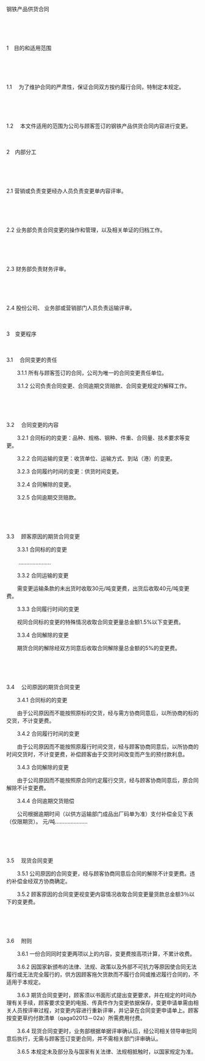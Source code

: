 



钢铁产品供货合同



 

　　

　　


 1　目的和适用范围



　　

　　

1.1　
为了维护合同的严肃性，保证合同双方按约履行合同，特制定本规定。

　　

　　

1.2　
本文件适用的范围为公司与顾客签订的钢铁产品供货合同内容进行变更。

　　


 2　内部分工



　　

　　

2.1 
营销或负责变更经办人员负责变更单内容评审。

　　

　　

2.2 
业务部负责合同变更的操作和管理，以及相关单证的归档工作。

　　

　　

2.3 
财务部负责财务评审。

　　

　　

2.4 股份公司、
业务部或营销部门人员负责运输评审。

　　


 3　变更程序



　　

3.1　
合同变更的责任

　　3.1.1 所有与顾客签订的合同，公司为唯一的合同变更责任单位。

　　3.1.2 公司负责合同变更、合同逾期交货赔款、合同变更规定的解释工作。

　　

　　

3.2　
合同变更的内容

　　3.2.1 合同标的的变更：品种、规格、钢种、件重、合同量、技术要求等变更。

　　3.2.2 合同运输的变更：收货单位、运输方式、到站（港）的变更。

　　3.2.3 合同履约时间的变更：供货时间变更。

　　3.2.4 合同解除的变更。

　　3.2.5 合同逾期交货赔款。

　　

　　

3.3　
顾客原因的期货合同变更

　　3.3.1 合同标的的变更

　　 …………………

　　3.3.2 合同运输的变更

　　需变更运输条款的未出货时收取30元/吨变更费，出货后收取40元/吨变更费。

　　3.3.3 合同履行时间的变更

　　视同合同标的变更的特殊情况收取合同变更量总金额1.5%以下变更费。

　　3.3.4 合同解除的变更

　　期货合同的解除经双方同意后收取合同解除量总金额的5%的变更费。

　　

　　

3.4　
公司原因的期货合同变更

　　3.4.1 合同标的的变更

　　由于公司原因而不能按照原标的交货，经与需方协商同意后，以所协商的标的交货，不计变更费。

　　3.4.2 合同履行时间的变更

　　由于公司原因而不能按照原履行时间交货，经与顾客协商同意后，以所协商的时间交货时，不计变更费，补偿顾客由于交货时间改变而产生的预付款利息。

　　3.4.3 合同解除的变更

　　由于公司原因而不能按照原合同约定履行交货，经与顾客协商同意后，原合同解除不计变更费。

　　3.4.4 合同逾期交货赔偿

　　公司根据逾期时间（以供方运输部门成品出厂码单为准）支付补偿金见下表（仅限期货）。 元/吨…………………

　　

　　

3.5　
现货合同变更

　　3.5.1 公司原因的合同变更，经与顾客协商同意后合同的解除不计变更费。违约补偿金经双方协商确定。

　　3.5.2 顾客原因的合同变更视变更内容情况收取合同变更量货款总金额3％以下的变更费。

　　

　　

3.6　
附则

　　3.6.1 一份合同同时变更两项以上的内容，变更费按高项计算，不累计收费。

　　3.6.2 因国家新颁布的法律、法规、政策以及外部不可抗力等原因使合同无法履行或无法完全履行的，供方因顾客拖欠货款而不履行合同或推迟履行合同的，不适用于本规定。

　　3.6.3 期货合同变更时，顾客须以书面形式提出变更要求，并在规定的时间办理有关手续，顾客要求变更的电报、传真件作为变更依据保存，变更申请单需由相关人员按评审过程，对变更内容进行重新评审，并记录在合同变更申请单上。顾客按变更草约付款清单（qaga02013－02a）所需费用付费。

　　3.6.4 现货合同变更时，业务部根据单据评审确认后，经公司相关领导审批同意后执行，无需与顾客签订变更合同，并不需相关部门评审确认。

　　3.6.5 本规定未及部分及与国家有关法律、法规相抵触时，以国家规定为准。